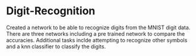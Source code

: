 # Digit-Recognition
Created a network to be able to recognize digits from the MNIST digit data. There are three networks including a pre trained network to compare the accuracies. 
Additional tasks inclde attempting to recognize other symbols and a knn classifier to classify the digits.
